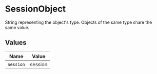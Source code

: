 # SessionObject

String representing the object's type. Objects of the same type share the same value.



## Values

| Name      | Value     |
| --------- | --------- |
| `Session` | session   |